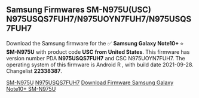 <h2>Samsung Firmwares SM-N975U(USC) N975USQS7FUH7/N975UOYN7FUH7/N975USQS7FUH7</h2>
Download the Samsung firmware for the ✅ <strong>Samsung Galaxy Note10+ </strong> ⭐ <strong>SM-N975U</strong> with product code <strong>USC</strong> <strong> from United States</strong>. This firmware has version number PDA <strong>N975USQS7FUH7</strong> and CSC N975UOYN7FUH7. The operating system of this firmware is Android R , with build date 2021-09-28. Changelist <strong>22338387</strong>.


[SM-N975U](https://samfirm.shop/samsung/model/SM-N975U)
[N975USQS7FUH7](https://samfirm.shop/samsung/pda/N975USQS7FUH7)
[Download Firmware Samsung Galaxy Note10+ SM-N975U](https://samfirm.shop/samsung/firmware/460037)
